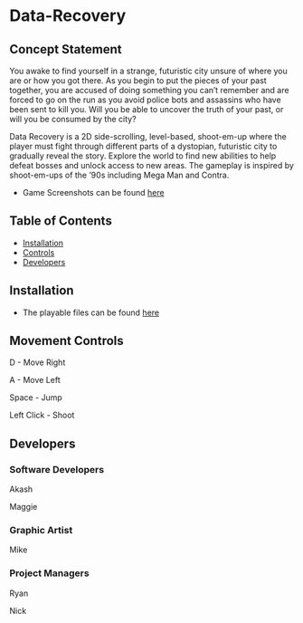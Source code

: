# Data-Recovery

## Concept Statement

You awake to find yourself in a strange, futuristic city unsure of where you are or how you got there. As you begin to put the pieces of your past together, you are accused of doing something you can’t remember and are forced to go on the run as you avoid police bots and assassins who have been sent to kill you. Will you be able to uncover the truth of your past, or will you be consumed by the city?

Data Recovery is a 2D side-scrolling, level-based, shoot-em-up where the player must fight through different parts of a dystopian, futuristic city to gradually reveal the story. Explore the world to find new abilities to help defeat bosses and unlock access to new areas. The gameplay is inspired by shoot-em-ups of the ’90s including Mega Man and Contra. 

- Game Screenshots can be found
[here](https://github.com/Hexadoon/Data-Recovery/tree/master/Data-Recovery/Screenshots)

## Table of Contents

- [Installation](https://github.com/Hexadoon/Data-Recovery/blob/master/README.md#installation)
- [Controls](https://github.com/Hexadoon/Data-Recovery/blob/master/README.md#movement-controls)
- [Developers](https://github.com/Hexadoon/Data-Recovery/blob/master/README.md#developers)

## Installation

- The playable files can be found 
[here](https://github.com/Hexadoon/Data-Recovery/tree/master/Data-Recovery/CurrentGame)

## Movement Controls

D - Move Right

A - Move Left

Space - Jump

Left Click - Shoot

## Developers

### Software Developers

Akash

Maggie

### Graphic Artist

Mike

### Project Managers

Ryan

Nick
